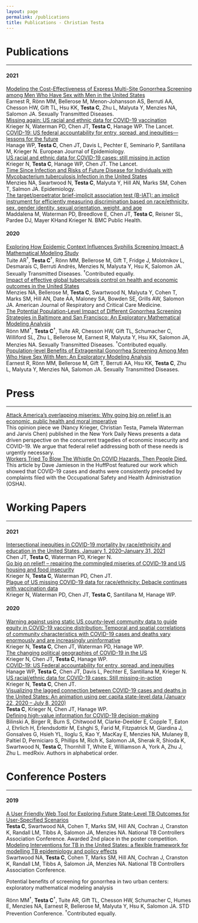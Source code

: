 ```yaml
---
layout: page
permalink: /publications
title: Publications - Christian Testa
---
```


# Publications
<hr>

<div>
<h4>2021</h4>

<a href="https://journals.lww.com/stdjournal/Abstract/9000/Modeling_the_Cost_Effectiveness_of_Express.97664.aspx">
Modeling the Cost-Effectiveness of Express Multi-Site Gonorrhea Screening among Men Who Have Sex with Men in the United States
</a>
<div class='details'>
Earnest R, Rönn MM, Bellerose M, Menon-Johansson AS, Berruti AA, Chesson HW, Gift TL, Hsu KK, <b>Testa C</b>, Zhu L, Malyuta Y, Menzies NA, Salomon JA. Sexually Transmitted Diseases.
</div>


<a href="https://www.thelancet.com/journals/lancet/article/PIIS0140-6736(21)00465-7/fulltext">
Missing again: US racial and ethnic data for COVID-19 vaccination
</a>
<div class='details'>
Krieger N, Waterman PD, Chen JT, <b>Testa C</b>, Hanage WP. The Lancet.
</div>

<a href="https://link.springer.com/article/10.1007/s10654-020-00689-2">
COVID-19: US federal accountability for entry, spread, and inequities—lessons for the future
</a>
<div class='details'>
Hanage WP, <b>Testa C</b>, Chen JT, Davis L, Pechter E, Seminario P, Santillana M, 
Krieger N. European Journal of Epidemiology.
</div>

<a href="https://www.thelancet.com/journals/lancet/article/PIIS0140-6736(20)32220-0/fulltext">
US racial and ethnic data for COVID-19 cases: still missing in action
</a>
<div class='details'>
Krieger N, <b>Testa C</b>, Hanage WP, Chen JT. The Lancet.
</div>

<a href="https://journals.lww.com/epidem/Fulltext/2021/01000/Time_Since_Infection_and_Risks_of_Future_Disease.10.aspx">
Time Since Infection and Risks of Future Disease for Individuals with
Mycobacterium tuberculosis Infection in the United States
</a>
<div class='details'>
Menzies NA, Swartwood N, <b>Testa C</b>, Malyuta Y, Hill AN, Marks SM, Cohen T, Salmon JA. Epidemiology.
</div>

<a href="https://bmcpublichealth.biomedcentral.com/articles/10.1186/s12889-021-10171-7">
The target/perpetrator brief-implicit association test (B-IAT): an implicit instrument for efficiently measuring discrimination based on race/ethnicity, sex, gender identity, sexual orientation, weight, and age
</a>
<div class='details'>
Maddalena M, Waterman PD, Breedlove E, Chen JT, <b>Testa C</b>, Reisner SL, Pardee DJ, Mayer KHand Krieger N. BMC Public Health.
</div>

<h4>2020</h4>

<a href="https://journals.lww.com/stdjournal/Fulltext/2020/12000/Exploring_How_Epidemic_Context_Influences_Syphilis.3.aspx"> 
Exploring How Epidemic Context Influences Syphilis Screening Impact: A
Mathematical Modeling Study</a>
<div class='details'>
Tuite AR<sup>†</sup>, <b>Testa C</b><sup>†</sup>, Rönn MM, Bellerose M, Gift T,
Fridge J, Molotnikov L, Desmarais C, Berruti Andrés, Menzies N, Malyuta Y, Hsu
K, Salomon JA. Sexually Transmitted Diseases. <sup>†</sup>Contributed equally.
</div>

<a href="https://www.atsjournals.org/doi/10.1164/rccm.202003-0526OC">
Impact of effective global tuberculosis control on health and economic outcomes in the United States
</a>
<div class='details'>
Menzies NA, Bellerose M, <b>Testa C</b>, Swartwood N, Malyuta Y, Cohen T, Marks SM,
Hill AN, Date AA, Maloney SA, Bowden SE, Grills AW, Salomon JA. American
Journal of Respiratory and Critical Care Medicine.
</div>

<a href="https://journals.lww.com/stdjournal/Fulltext/2020/03000/The_Potential_Population_Level_Impact_of_Different.1.aspx">
The Potential Population-Level Impact of Different Gonorrhea Screening Strategies in Baltimore and San Francisco: An Exploratory Mathematical Modeling Analysis
</a>
<div class='details'>
Rönn MM<sup>†</sup>, <b>Testa C</b><sup>†</sup>, Tuite AR, Chesson HW, Gift TL, Schumacher C, Williford SL, Zhu L, Bellerose M, Earnest R, Malyuta Y, Hsu KK, Salomon JA, Menzies NA. Sexually Transmitted Diseases. <sup>†</sup>Contributed equally.
</div>

<a href="https://journals.lww.com/stdjournal/Abstract/2020/07000/Population_level_Benefits_of_Extragenital.12.aspx">
Population-level Benefits of Extragenital Gonorrhea Screening Among Men Who Have Sex With Men: An Exploratory Modeling Analysis
</a>
<div class='details'>
Earnest R, Rönn MM, Bellerose M, Gift T, Berruti AA, Hsu KK, <b>Testa C</b>, 
Zhu L, Malyuta Y, Menzies NA, Salomon JA. Sexually Transmitted Diseases.
</div>

</div>


# Press
<hr>

<div> 

<a href="https://www.nydailynews.com/opinion/ny-oped-why-we-must-go-big-on-relief-20210217-jqpvsicyqrdy5hdeqxcc4rg5ya-story.html">
Attack America’s overlapping miseries: Why going big on relief is an economic,
public health and moral imperative
</a>
<div class='details'>
This opinion piece we (Nancy Krieger, Christian Testa, Pamela Waterman and
Jarvis Chen) published in the New York Daily News presents a data driven
perspective on the concurrent tragedies of economic insecurity and COVID-19. We 
argue that federal relief addressing both of these needs is urgently necessary.
</div>

<a href="https://www.huffpost.com/entry/workers-blew-the-whistle-on-covid-hazards-then-people-died_n_5f80c1f8c5b62f97bac26e6e?guccounter=1">
Workers Tried To Blow The Whistle On COVID Hazards. Then People Died.
</a>
<div class='details'>
This article by Dave Jamieson in the HuffPost featured our work which showed that 
COVID-19 cases and deaths were consistently preceded by complaints filed with 
the Occupational Safety and Health Administration (OSHA). 
</div>

</div>

# Working Papers
<hr>

<div>
<h4>2021</h4>

<a href="https://cdn1.sph.harvard.edu/wp-content/uploads/sites/1266/2021/02/21_Chen_covidMortality_Race_Education_HCPDS_WorkingPaper_Vol-21_No-3_Final_footer.pdf">
Intersectional inequities in COVID-19 mortality by race/ethnicity and education in the United States, January 1, 2020–January 31, 2021
</a>
<div class='details'>
Chen JT, <b>Testa C</b>, Waterman PD, Krieger N.
</div>

<a href="https://cdn1.sph.harvard.edu/wp-content/uploads/sites/1266/2021/02/21_krieger-et-al_C19HH-pulse_HCPDS_Vol-21_No-2_Final.pdf">
Go big on relief! – repairing the commingled miseries of COVID-19 and US housing and food insecurity
</a>
<div class='details'>
Krieger N, <b>Testa C</b>, Waterman PD, Chen JT.
</div>

<a href="https://cdn1.sph.harvard.edu/wp-content/uploads/sites/1266/2021/02/21_Krieger_Waterman-et-al_missing-data-on-race-continues-w_-vaccine_HCPDS-Vol-21_No-1_FINAL_AB.pdf">
Plague of US missing COVID-19 data for race/ethnicity: Debacle continues with vaccination data
</a>
<div class='details'>
Krieger N, Waterman PD, Chen JT, <b>Testa C</b>, Santillana M, Hanage WP.
</div>

<h4>2020</h4>

<a href="https://cdn1.sph.harvard.edu/wp-content/uploads/sites/1266/2020/12/20_Krieger-et-al_equity-in-vaccine-distribution_Volume-20_No-_5_final.pdf">
Warning against using static US county-level community data to guide equity in COVID-19 vaccine distribution: Temporal and spatial correlations of community characteristics with COVID-19 cases and deaths vary enormously and are increasingly uninformative
</a>
<div class='details'>
Krieger N, <b>Testa C</b>, Chen JT, Waterman PD, Hanage WP.
</div>

<a href="https://cdn1.sph.harvard.edu/wp-content/uploads/sites/1266/2020/10/changing-political-geographies-HCPDS-working-paper-volume-20-number-3-FINAL.pdf">
The changing political geographies of COVID-19 in the US
</a>
<div class='details'>
Krieger N, Chen JT, <b>Testa C</b>, Hanage WP.
</div>

<a href="https://cdn1.sph.harvard.edu/wp-content/uploads/sites/1266/2020/10/20_covid-19_federal-response_FINAL_for-HCPDS_1001_HCPDS-working-paper_volume-20_number-2_FINAL_corrected-affiliation.pdf">
COVID-19: US Federal accountability for entry, spread, and inequities
</a>
<div class='details'>
Hanage WP, <b>Testa C</b>, Chen JT, Davis L, Pechter E, Santillana M, Krieger N.
</div>

<a href="https://cdn1.sph.harvard.edu/wp-content/uploads/sites/1266/2020/09/20_krieger-et-al_covid-19-and-missing-data-on-race_ethnicity_final_Vol-20_No-1_with-supplemental-material.pdf">
US racial/ethnic data for COVID-19 cases: Still missing-in-action
</a>
<div class="details">
Krieger N, <b>Testa C</b>, Chen JT.
</div>

<a href="https://cdn1.sph.harvard.edu/wp-content/uploads/sites/1266/2020/07/HCPDS-WP_19_4_testa-et-al_Visualizing-Lagged-Connection-Between-COVID-19-Cases-and-Deaths-in-US_final_07_10_with-cover.pdf">
Visualizing the lagged connection between COVID-19 cases and deaths in the United States: An animation using per capita state-level data (January 22, 2020 – July 8, 2020)
</a>
<div class='details'>
<b>Testa C</b>, Krieger N, Chen JT, Hanage WP.
</div>

<a href="https://www.medrxiv.org/content/10.1101/2020.04.06.20052506v1">
Defining high-value information for COVID-19 decision-making
</a>
<div class='details'>
Bilinski A, Birger R, Burn S, Chitwood M, Clarke-Deelder E, Copple T, Eaton J,
Ehrlich H, Erlendsdottir M, Eshghi S, Farid M, Fitzpatrick M, Giardina J,
Gonsalves G, Hsieh YL, Iloglu S, Kao Y, MacKay E, Menzies NA, Mulaney B,
Paltiel D, Perniciaro S, Phillips M, Rich K, Salomon JA, Sherak R, Shioda K,
Swartwood N, <b>Testa C</b>, Thornhill T, White E, Williamson A, York A, Zhu J, Zhu L. medRxiv. Authors in alphabetical order.
</div>

</div>


# Conference Posters
<hr>

<div>

<h4>2019</h4>

<a href="http://www.tbcontrollers.org/docs/posters-2019/79_Smartwood_Tabby2.pdf">
A User Friendly Web Tool for Exploring Future State-Level TB Outcomes for
User-Specified Scenarios
</a>
<div class='details'>
<b>Testa C</b>, Swartwood NA, Cohen T, Marks SM, Hill AN, Cochran J, Cranston K, Randall LM,
Tibbs A, Salomon JA, Menzies NA. National TB Controllers Association Conference. Awarded 2nd place in the poster competition.
</div>

<a href="http://www.tbcontrollers.org/docs/posters-2019/75.Smartwood.MITUS.pdf">
Modeling Interventions for TB in the United States: a flexible framework for modelling TB epidemiology and policy effects
</a>
<div class='details'>
Swartwood NA, <b>Testa C</b>, Cohen T, Marks SM, Hill AN, Cochran J, Cranston K, Randall LM,
Tibbs A, Salomon JA, Menzies NA. National TB Controllers Association Conference. 
</div>

Potential benefits of screening for gonorrhea in two urban centers: exploratory mathematical
modeling analysis
<div class='details'>
Rönn MM<sup>†</sup>, <b>Testa C</b><sup>†</sup>, Tuite AR, Gift TL, Chesson HW, Schumacher
C, Humes E, Menzies NA, Earnest R, Bellerose M, Malyuta Y, Hsu K, Salomon JA. STD Prevention Conference. <sup>†</sup>Contributed equally. 
</div>



</div>
